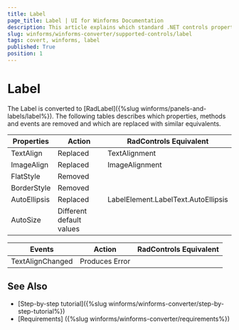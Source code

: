 ```yaml
---
title: Label
page_title: Label | UI for Winforms Documentation
description: This article explains which standard .NET controls properties are removed and which are replaced with similar equivalents. 
slug: winforms/winforms-converter/supported-controls/label
tags: covert, winforms, label
published: True
position: 1
---
```


# Label

The Label is converted to [RadLabel]({%slug winforms/panels-and-labels/label%}). The following tables describes which properties, methods and events are removed and which are replaced with similar equivalents.

|Properties|Action|RadControls Equivalent|
|---|---|---|
|TextAlign|Replaced|TextAlignment|
|ImageAlign|Replaced|ImageAlignment|
|FlatStyle|Removed|   |
|BorderStyle|Removed|   |
|AutoEllipsis|Replaced|LabelElement.LabelText.AutoEllipsis|
|AutoSize|Different default values|   |

|Events|Action|RadControls Equivalent|
|---|---|---|
|TextAlignChanged|Produces Error|   |

## See Also

* [Step-by-step tutorial]({%slug winforms/winforms-converter/step-by-step-tutorial%})
* [Requirements] ({%slug winforms/winforms-converter/requirements%})